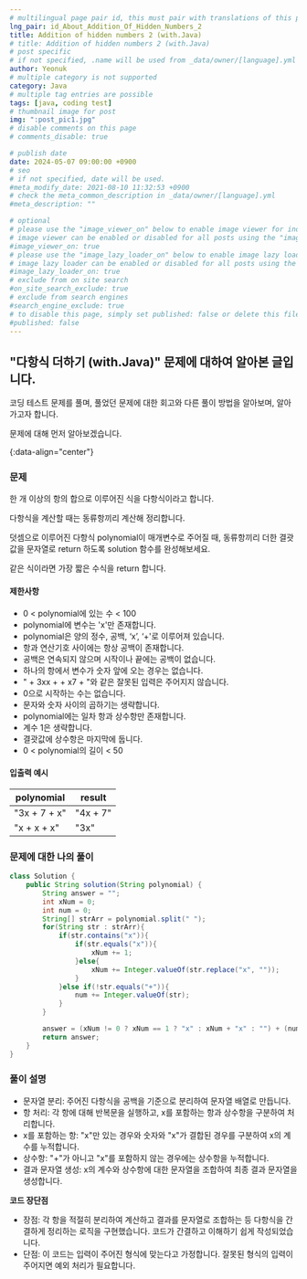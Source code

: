 ```yaml
---
# multilingual page pair id, this must pair with translations of this page. (This name must be unique)
lng_pair: id_About_Addition_Of_Hidden_Numbers_2
title: Addition of hidden numbers 2 (with.Java)
# title: Addition of hidden numbers 2 (with.Java)
# post specific
# if not specified, .name will be used from _data/owner/[language].yml
author: Yeonuk
# multiple category is not supported
category: Java
# multiple tag entries are possible
tags: [java, coding test]
# thumbnail image for post
img: ":post_pic1.jpg"
# disable comments on this page
# comments_disable: true

# publish date
date: 2024-05-07 09:00:00 +0900
# seo
# if not specified, date will be used.
#meta_modify_date: 2021-08-10 11:32:53 +0900
# check the meta_common_description in _data/owner/[language].yml
#meta_description: ""

# optional
# please use the "image_viewer_on" below to enable image viewer for individual pages or posts (_posts/ or [language]/_posts folders).
# image viewer can be enabled or disabled for all posts using the "image_viewer_posts: true" setting in _data/conf/main.yml.
#image_viewer_on: true
# please use the "image_lazy_loader_on" below to enable image lazy loader for individual pages or posts (_posts/ or [language]/_posts folders).
# image lazy loader can be enabled or disabled for all posts using the "image_lazy_loader_posts: true" setting in _data/conf/main.yml.
#image_lazy_loader_on: true
# exclude from on site search
#on_site_search_exclude: true
# exclude from search engines
#search_engine_exclude: true
# to disable this page, simply set published: false or delete this file
#published: false
---
```


<!-- outline-start -->

## "다항식 더하기 (with.Java)" 문제에 대하여 알아본 글입니다.

코딩 테스트 문제를 풀며, 풀었던 문제에 대한 회고와 다른 풀이 방법을 알아보며, 알아가고자 합니다.

문제에 대해 먼저 알아보겠습니다.

{:data-align="center"}

<!-- outline-end -->

### 문제

한 개 이상의 항의 합으로 이루어진 식을 다항식이라고 합니다.

다항식을 계산할 때는 동류항끼리 계산해 정리합니다.

덧셈으로 이루어진 다항식 polynomial이 매개변수로 주어질 때, 동류항끼리 더한 결괏값을 문자열로 return 하도록 solution 함수를 완성해보세요.

같은 식이라면 가장 짧은 수식을 return 합니다.

#### 제한사항

- 0 < polynomial에 있는 수 < 100
- polynomial에 변수는 'x'만 존재합니다.
- polynomial은 양의 정수, 공백, ‘x’, ‘+'로 이루어져 있습니다.
- 항과 연산기호 사이에는 항상 공백이 존재합니다.
- 공백은 연속되지 않으며 시작이나 끝에는 공백이 없습니다.
- 하나의 항에서 변수가 숫자 앞에 오는 경우는 없습니다.
- " + 3xx + + x7 + "와 같은 잘못된 입력은 주어지지 않습니다.
- 0으로 시작하는 수는 없습니다.
- 문자와 숫자 사이의 곱하기는 생략합니다.
- polynomial에는 일차 항과 상수항만 존재합니다.
- 계수 1은 생략합니다.
- 결괏값에 상수항은 마지막에 둡니다.
- 0 < polynomial의 길이 < 50

#### 입출력 예시

<!-- | keyinput                                  | board    | result  |
| ----------------------------------------- | -------- | ------- |
| ["left", "right", "up", "right", "right"] | [11, 11] | [2, 1]  |
| ["down", "down", "down", "down", "down"]  | [7, 9]   | [0, -4] | -->

| polynomial   | result   |
| ------------ | -------- |
| "3x + 7 + x" | "4x + 7" |
| "x + x + x"  | "3x"     |

### 문제에 대한 나의 풀이

```java
class Solution {
    public String solution(String polynomial) {
        String answer = "";
        int xNum = 0;
        int num = 0;
        String[] strArr = polynomial.split(" ");
        for(String str : strArr){
            if(str.contains("x")){
                if(str.equals("x")){
                    xNum += 1;
                }else{
                    xNum += Integer.valueOf(str.replace("x", ""));
                }
            }else if(!str.equals("+")){
                num += Integer.valueOf(str);
            }
        }

        answer = (xNum != 0 ? xNum == 1 ? "x" : xNum + "x" : "") + (num != 0 ? (xNum != 0 ? " + " : "") + num : xNum == 0 ? "0" : "");
        return answer;
    }
}
```

### 풀이 설명

- 문자열 분리: 주어진 다항식을 공백을 기준으로 분리하여 문자열 배열로 만듭니다.
- 항 처리: 각 항에 대해 반복문을 실행하고, x를 포함하는 항과 상수항을 구분하여 처리합니다.
- x를 포함하는 항: "x"만 있는 경우와 숫자와 "x"가 결합된 경우를 구분하여 x의 계수를 누적합니다.
- 상수항: "+"가 아니고 "x"를 포함하지 않는 경우에는 상수항을 누적합니다.
- 결과 문자열 생성: x의 계수와 상수항에 대한 문자열을 조합하여 최종 결과 문자열을 생성합니다.

**코드 장단점**

- 장점: 각 항을 적절히 분리하여 계산하고 결과를 문자열로 조합하는 등 다항식을 간결하게 정리하는 로직을 구현했습니다.
  코드가 간결하고 이해하기 쉽게 작성되었습니다.
- 단점: 이 코드는 입력이 주어진 형식에 맞는다고 가정합니다. 잘못된 형식의 입력이 주어지면 예외 처리가 필요합니다.
